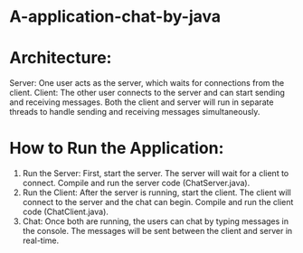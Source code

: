 # A-application-chat-by-java


# Architecture:
Server: One user acts as the server, which waits for connections from the client.
Client: The other user connects to the server and can start sending and receiving messages.
Both the client and server will run in separate threads to handle sending and receiving messages simultaneously.


# How to Run the Application:
1.  Run the Server: First, start the server. The server will wait for a client to connect.
    Compile and run the server code (ChatServer.java).
2.  Run the Client: After the server is running, start the client. The client will connect to the server and the chat can begin.
    Compile and run the client code (ChatClient.java).
3.  Chat: Once both are running, the users can chat by typing messages in the console. The messages will be sent between the 
    client and server in real-time.
